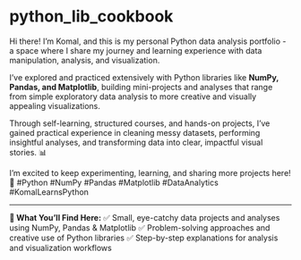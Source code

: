 # python_lib_cookbook

Hi there! I’m Komal, and this is my personal Python data analysis portfolio - a space where I share my journey and learning experience with data manipulation, analysis, and visualization.

I’ve explored and practiced extensively with Python libraries like **NumPy, Pandas, and Matplotlib**, building mini-projects and analyses that range from simple exploratory data analysis to more creative and visually appealing visualizations.

Through self-learning, structured courses, and hands-on projects, I’ve gained practical experience in cleaning messy datasets, performing insightful analyses, and transforming data into clear, impactful visual stories. 📊

I’m excited to keep experimenting, learning, and sharing more projects here! 🚀
\#Python #NumPy #Pandas #Matplotlib #DataAnalytics #KomalLearnsPython

---

**🧠 What You’ll Find Here:**
✅ Small, eye-catchy data projects and analyses using NumPy, Pandas & Matplotlib
✅ Problem-solving approaches and creative use of Python libraries
✅ Step-by-step explanations for analysis and visualization workflows



